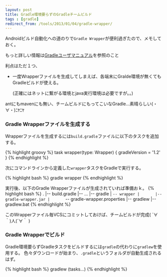 ```yaml
---
layout: post
title: Gradle環境要らずのGradleチームビルド
tags : [gradle]
redirect_from: /tools/2013/01/04/gradle-wrapper/
---
```


Androidビルド自動化への道のりで`Gradle Wrapper`が便利過ぎたので、メモしておく。

もっと詳しい情報は[Gradleユーザマニュアル](http://gradle.org/docs/current/userguide/gradle_wrapper.html)を参照のこと


利点はただ１つ、

* 一度Wrapperファイルを生成してしまえば、各端末にGralde環境が無くてもGradleビルドが使える。

	(正確にはネットに繋がる環境とjava実行環境は必要ですが。。)

antにもmavenにも無い、チームビルドにもってこいなGradle…素晴らしい(・∀・)ﾆﾔﾆﾔ

### Gradle Wrapperファイルを生成する

Wrapperファイルを生成するには`build.gradle`ファイルに以下のタスクを追加する。

{% highlight groovy %}
task wrapper(type: Wrapper) {
	gradleVersion = '1.2'
}
{% endhighlight %}

次にコマンドラインから定義した`wrapper`タスクをGradleで実行する。

{% highlight bash %}
gradle wrapper
{% endhighlight %}

実行後、以下のGradle Wrapperファイルが生成されていれば準備おｋ。
{% highlight bash %}
.
|-- build.gradle
|-- ...
|-- gradle
|   `-- wrapper
|       |-- gradle-wrapper.jar
|       `-- gradle-wrapper.properties
|-- gradlew
|-- gradlew.bat
{% endhighlight %}

このWrapperファイル毎VCSにコミットしておけば、チームビルドが完成( ´∀｀)人(´∀｀ )

### Gradle Wrapperでビルド

Gradle環境要らずGradleタスクをビルドするには`gradle`の代わりに`gradlew`を使用する。
色々ダウンロードが始まり、`.gradle`というフォルダが自動生成されるはず。

{% highlight bash %}
gradlew (tasks...)
{% endhighlight %}
